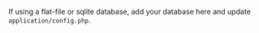 If using a flat-file or sqlite database, add your database here and update ```application/config.php```.
